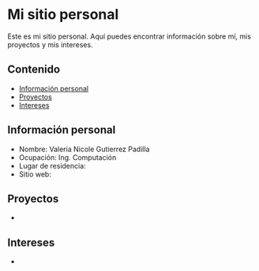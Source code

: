 # Mi sitio personal
Este es mi sitio personal. Aquí puedes encontrar información sobre mí, mis
proyectos y mis intereses.
## Contenido
* [Información personal](#información-personal)
* [Proyectos](#proyectos)
* [Intereses](#intereses)
## Información personal
* Nombre: Valeria Nicole Gutierrez Padilla
* Ocupación: Ing. Computación
* Lugar de residencia: 
* Sitio web: 
## Proyectos
* 
## Intereses
* 
